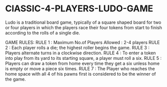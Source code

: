 # ClASSIC-4-PLAYERS-LUDO-GAME
Ludo is a traditional board game, typically of a square shaped board for two or four players in which the players race their four tokens from start to finish according to the rolls of a single die.

GAME RULES:
RULE 1 : Maximum No.of Players Allowed : 2-4 players
RULE 2 : Each player rolls a die; the highest roller begins the game.
RULE 3 : Players alternate turns in a clockwise direction. 
RULE 4 : To enter a token into play from its yard to its starting square, a player must roll a six. 
RULE 5 : Players can draw a token from home every time they get a six unless home is empty or move a piece six times.
RULE 7 : The Player who reaches the home space with all 4 of his pawns first is considered to be the winner of the game. 
 
 

